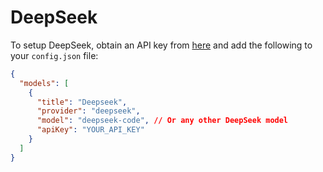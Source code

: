 # DeepSeek

To setup DeepSeek, obtain an API key from [here](https://www.deepseek.com/) and add the following to your `config.json` file:

```json title="~/.softcodes/config.json"
{
  "models": [
    {
      "title": "Deepseek",
      "provider": "deepseek",
      "model": "deepseek-code", // Or any other DeepSeek model
      "apiKey": "YOUR_API_KEY"
    }
  ]
}
```
